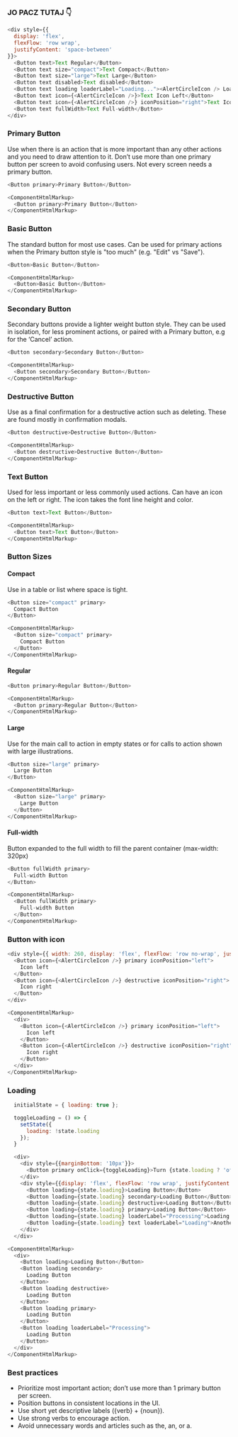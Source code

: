### JO PACZ TUTAJ 👇

```js
<div style={{
  display: 'flex',
  flexFlow: 'row wrap',
  justifyContent: 'space-between'
}}>
  <Button text>Text Regular</Button>
  <Button text size="compact">Text Compact</Button>
  <Button text size="large">Text Large</Button>
  <Button text disabled>Text disabled</Button>
  <Button text loading loaderLabel="Loading..."><AlertCircleIcon /> Loading...</Button>
  <Button text icon={<AlertCircleIcon />}>Text Icon Left</Button>
  <Button text icon={<AlertCircleIcon />} iconPosition="right">Text Icon Right</Button>
  <Button text fullWidth>Text Full-width</Button>
</div>
```

### Primary Button

Use when there is an action that is more important than any other actions and you need to draw attention to it. Don’t use more than one primary button per screen to avoid confusing users. Not every screen needs a primary button.

```js
<Button primary>Primary Button</Button>
```

```js noeditor
<ComponentHtmlMarkup>
  <Button primary>Primary Button</Button>
</ComponentHtmlMarkup>
```

### Basic Button

The standard button for most use cases. Can be used for primary actions when the Primary button style is "too much" (e.g. "Edit" vs "Save").

```js
<Button>Basic Button</Button>
```

```js noeditor
<ComponentHtmlMarkup>
  <Button>Basic Button</Button>
</ComponentHtmlMarkup>
```

### Secondary Button

Secondary buttons provide a lighter weight button style. They can be used in isolation, for less prominent actions, or paired with a Primary button, e.g for the ‘Cancel’ action.

```js
<Button secondary>Secondary Button</Button>
```

```js noeditor
<ComponentHtmlMarkup>
  <Button secondary>Secondary Button</Button>
</ComponentHtmlMarkup>
```

### Destructive Button

Use as a final confirmation for a destructive action such as deleting. These are found mostly in confirmation modals.

```js
<Button destructive>Destructive Button</Button>
```

```js noeditor
<ComponentHtmlMarkup>
  <Button destructive>Destructive Button</Button>
</ComponentHtmlMarkup>
```

### Text Button

Used for less important or less commonly used actions. Can have an icon on the left or right. The icon takes the font line height and color.

```js
<Button text>Text Button</Button>
```

```js noeditor
<ComponentHtmlMarkup>
  <Button text>Text Button</Button>
</ComponentHtmlMarkup>
```

### Button Sizes

#### Compact

Use in a table or list where space is tight.

```js
<Button size="compact" primary>
  Compact Button
</Button>
```

```js noeditor
<ComponentHtmlMarkup>
  <Button size="compact" primary>
    Compact Button
  </Button>
</ComponentHtmlMarkup>
```

#### Regular

```js
<Button primary>Regular Button</Button>
```

```js noeditor
<ComponentHtmlMarkup>
  <Button primary>Regular Button</Button>
</ComponentHtmlMarkup>
```

#### Large

Use for the main call to action in empty states or for calls to action shown with large illustrations.

```js
<Button size="large" primary>
  Large Button
</Button>
```

```js noeditor
<ComponentHtmlMarkup>
  <Button size="large" primary>
    Large Button
  </Button>
</ComponentHtmlMarkup>
```

#### Full-width

Button expanded to the full width to fill the parent container (max-width: 320px)

```js
<Button fullWidth primary>
  Full-width Button
</Button>
```

```js noeditor
<ComponentHtmlMarkup>
  <Button fullWidth primary>
    Full-width Button
  </Button>
</ComponentHtmlMarkup>
```

### Button with icon

```js
<div style={{ width: 260, display: 'flex', flexFlow: 'row no-wrap', justifyContent: 'space-between'}}>
  <Button icon={<AlertCircleIcon />} primary iconPosition="left">
    Icon left
  </Button>
  <Button icon={<AlertCircleIcon />} destructive iconPosition="right">
    Icon right
  </Button>
</div>
```

```js noeditor
<ComponentHtmlMarkup>
  <div>
    <Button icon={<AlertCircleIcon />} primary iconPosition="left">
      Icon left
    </Button>
    <Button icon={<AlertCircleIcon />} destructive iconPosition="right">
      Icon right
    </Button>
  </div>
</ComponentHtmlMarkup>
```

### Loading

```js
  initialState = { loading: true };

  toggleLoading = () => {
    setState({
      loading: !state.loading
    });
  }

  <div>
    <div style={{marginBottom: '10px'}}>
      <Button primary onClick={toggleLoading}>Turn {state.loading ? 'off' : 'on'} loading</Button>
    </div>
    <div style={{display: 'flex', flexFlow: 'row wrap', justifyContent: 'space-between'}}>
      <Button loading={state.loading}>Loading Button</Button>
      <Button loading={state.loading} secondary>Loading Button</Button>
      <Button loading={state.loading} destructive>Loading Button</Button>
      <Button loading={state.loading} primary>Loading Button</Button>
      <Button loading={state.loading} loaderLabel="Processing">Loading Button</Button>
      <Button loading={state.loading} text loaderLabel="Loading">Another Text Button</Button>
    </div>
  </div>
```

```js noeditor
<ComponentHtmlMarkup>
  <div>
    <Button loading>Loading Button</Button>
    <Button loading secondary>
      Loading Button
    </Button>
    <Button loading destructive>
      Loading Button
    </Button>
    <Button loading primary>
      Loading Button
    </Button>
    <Button loading loaderLabel="Processing">
      Loading Button
    </Button>
  </div>
</ComponentHtmlMarkup>
```

### Best practices

- Prioritize most important action; don’t use more than 1 primary button per screen.
- Position buttons in consistent locations in the UI.
- Use short yet descriptive labels ({verb} + {noun}).
- Use strong verbs to encourage action.
- Avoid unnecessary words and articles such as the, an, or a.

